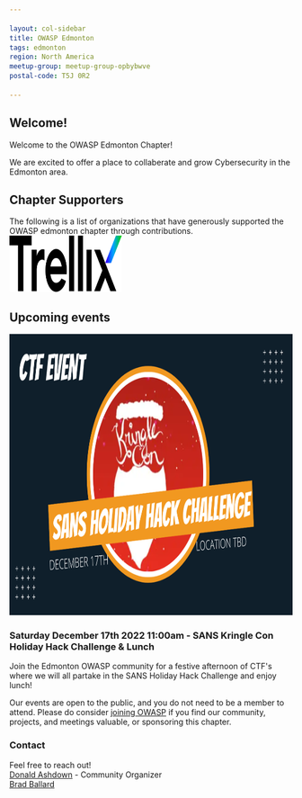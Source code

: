```yaml
---

layout: col-sidebar
title: OWASP Edmonton
tags: edmonton
region: North America
meetup-group: meetup-group-opbybwve
postal-code: T5J 0R2

---
```



Welcome!
-----------------

Welcome to the OWASP Edmonton Chapter!

We are excited to offer a place to collaberate and grow Cybersecurity in the Edmonton area.

<h2>Chapter Supporters</h2>
The following is a list of organizations that have generously supported the OWASP edmonton chapter through contributions.

<img src="assets/images/Trellix-Logo-Black.svg" width="200px" height="100px">
                                      
<h2>Upcoming events</h2>

<img src="assets/images/Thumbnail Kringle.png" width="900px" height="500px">


<h3> Saturday December 17th 2022 11:00am - SANS Kringle Con Holiday Hack Challenge & Lunch</h3>
 
Join the Edmonton OWASP community for a festive afternoon of CTF's where we will all partake in the SANS Holiday Hack Challenge and enjoy lunch!

Our events are open to the public, and you do not need to be a member to attend. Please do consider [joining OWASP](https://owasp.org/membership/) if you find our community, projects, and meetings valuable, or sponsoring this chapter.

### Contact

Feel free to reach out! 
<br>[Donald Ashdown](mailto:donald.ashdown@owasp.org) - Community Organizer 
<br>[Brad Ballard](mailto:brad.ballard@owasp.org)




